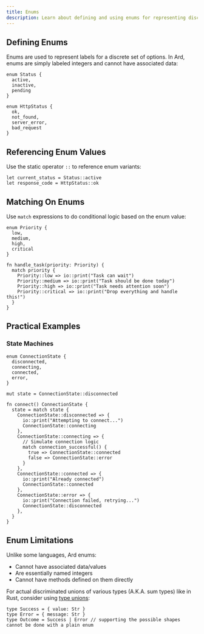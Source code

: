 ```yaml
---
title: Enums
description: Learn about defining and using enums for representing discrete sets of values.
---
```


## Defining Enums

Enums are used to represent labels for a discrete set of options. In Ard, enums are simply labeled integers and cannot have associated data:

```ard
enum Status {
  active,
  inactive,
  pending
}

enum HttpStatus {
  ok,
  not_found,
  server_error,
  bad_request
}
```

## Referencing Enum Values

Use the static operator `::` to reference enum variants:

```ard
let current_status = Status::active
let response_code = HttpStatus::ok
```

## Matching On Enums

Use `match` expressions to do conditional logic based on the enum value:

```ard
enum Priority {
  low,
  medium,
  high,
  critical
}

fn handle_task(priority: Priority) {
  match priority {
    Priority::low => io::print("Task can wait")
    Priority::medium => io::print("Task should be done today")
    Priority::high => io::print("Task needs attention soon")
    Priority::critical => io::print("Drop everything and handle this!")
  }
}
```

## Practical Examples

### State Machines

```ard
enum ConnectionState {
  disconnected,
  connecting,
  connected,
  error,
}

mut state = ConnectionState::disconnected

fn connect() ConnectionState {
  state = match state {
    ConnectionState::disconnected => {
      io::print("Attempting to connect...")
      ConnectionState::connecting
    },
    ConnectionState::connecting => {
      // Simulate connection logic
      match connection_successful() {
        true => ConnectionState::connected
        false => ConnectionState::error
      }
    },
    ConnectionState::connected => {
      io::print("Already connected")
      ConnectionState::connected
    },
    ConnectionState::error => {
      io::print("Connection failed, retrying...")
      ConnectionState::disconnected
    },
  }
}
```

## Enum Limitations

Unlike some languages, Ard enums:
- Cannot have associated data/values
- Are essentially named integers
- Cannot have methods defined on them directly

For actual discriminated unions of various types (A.K.A. sum types) like in Rust, consider using <a href="/guide/types/#type-unions">type unions</a>:

```ard
type Success = { value: Str }
type Error = { message: Str }
type Outcome = Success | Error // supporting the possible shapes cannot be done with a plain enum
```
